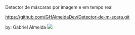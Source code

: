 Detector de máscaras por imagem e em tempo real

https://github.com/GHAlmeidaDev/Detector-de-m-scara.git

by: Gabriel Almeida
![](./assets/demo.gif)

